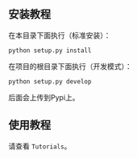 
## 安装教程

在本目录下面执行（标准安装）：
```
python setup.py install
```

在项目的根目录下面执行（开发模式）：
```
python setup.py develop
```

后面会上传到Pypi上。

## 使用教程

请查看 `Tutorials`。